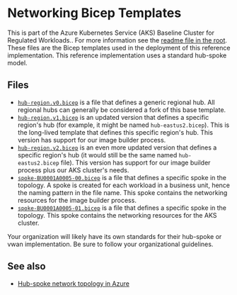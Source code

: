 # Networking Bicep Templates

This is part of the Azure Kubernetes Service (AKS) Baseline Cluster for Regulated Workloads.. For more information see the [readme file in the root](/README.md). These files are the Bicep templates used in the deployment of this reference implementation. This reference implementation uses a standard hub-spoke model.

## Files

* [`hub-region.v0.bicep`](./hub-region.v0.bicep) is a file that defines a generic regional hub. All regional hubs can generally be considered a fork of this base template.
* [`hub-region.v1.bicep`](./hub-region.v1.bicep) is an updated version that defines a specific region's hub (for example, it might be named `hub-eastus2.bicep`). This is the long-lived template that defines this specific region's hub. This version has support for our image builder process.
* [`hub-region.v2.bicep`](./hub-region.v2.bicep) is an even more updated version that defines a specific region's hub (it would still be the same named `hub-eastus2.bicep` file). This version has support for our image builder process plus our AKS cluster's needs.
* [`spoke-BU0001A0005-00.bicep`](./spoke-BU0001A0005-00.bicep) is a file that defines a specific spoke in the topology. A spoke is created for each workload in a business unit, hence the naming pattern in the file name. This spoke contains the networking resources for the image builder process.
* [`spoke-BU0001A0005-01.bicep`](./spoke-BU0001A0005-01.bicep) is a file that defines a specific spoke in the topology. This spoke contains the networking resources for the AKS cluster.

Your organization will likely have its own standards for their hub-spoke or vwan implementation. Be sure to follow your organizational guidelines.

## See also

* [Hub-spoke network topology in Azure](https://docs.microsoft.com/azure/architecture/reference-architectures/hybrid-networking/hub-spoke)
